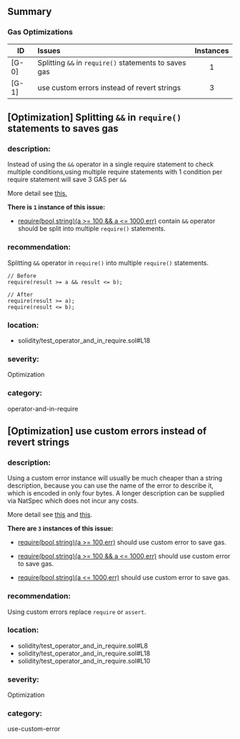 ## Summary 

### Gas Optimizations

|ID|Issues|Instances|
|---|:---|:---:|
| [G-0] | Splitting `&&` in `require()` statements to saves gas | 1 |
| [G-1] | use custom errors instead of revert strings | 3 |



## [Optimization] Splitting `&&` in `require()` statements to saves gas

### description:

Instead of using the `&&` operator in a single require statement to check multiple conditions,using multiple require statements with 1 condition per require statement will save 3 GAS per `&&`

More detail see [this.](https://gist.github.com/0xxfu/478b64036c4cdc45d3d278cd5bd8eb9b)


**There is `1` instance of this issue:**

- [require(bool,string)(a >= 100 && a <= 1000,err)](solidity/test_operator_and_in_require.sol#L18) contain `&&` operator should be split into multiple `require()` statements.


### recommendation:

Splitting `&&` operator in `require()` into multiple `require()` statements.

```
// Before
require(result >= a && result <= b);

// After
require(result >= a);
require(result <= b);
```


### location:
- solidity/test_operator_and_in_require.sol#L18

### severity:
Optimization

### category:
operator-and-in-require

## [Optimization] use custom errors instead of revert strings

### description:

Using a custom error instance will usually be much cheaper than a string description, because you can use the name of the error to describe it, which is encoded in only four bytes. A longer description can be supplied via NatSpec which does not incur any costs.

More detail see [this](https://gist.github.com/0xxfu/712f7965446526f8c5bc53a91d97a215) and [this](https://docs.soliditylang.org/en/latest/control-structures.html#revert).


**There are `3` instances of this issue:**

- [require(bool,string)(a >= 100,err)](solidity/test_operator_and_in_require.sol#L8) should use custom error to save gas.

- [require(bool,string)(a >= 100 && a <= 1000,err)](solidity/test_operator_and_in_require.sol#L18) should use custom error to save gas.

- [require(bool,string)(a <= 1000,err)](solidity/test_operator_and_in_require.sol#L10) should use custom error to save gas.


### recommendation:

Using custom errors replace `require` or `assert`.


### location:
- solidity/test_operator_and_in_require.sol#L8
- solidity/test_operator_and_in_require.sol#L18
- solidity/test_operator_and_in_require.sol#L10

### severity:
Optimization

### category:
use-custom-error
